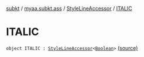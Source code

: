 [subkt](../../index.md) / [myaa.subkt.ass](../index.md) / [StyleLineAccessor](index.md) / [ITALIC](./-i-t-a-l-i-c.md)

# ITALIC

`object ITALIC : `[`StyleLineAccessor`](index.md)`<`[`Boolean`](https://kotlinlang.org/api/latest/jvm/stdlib/kotlin/-boolean/index.html)`>` [(source)](https://github.com/Myaamori/SubKt/blob/0.1.4/src/main/kotlin/myaa/subkt/ass/parser.kt#L504)